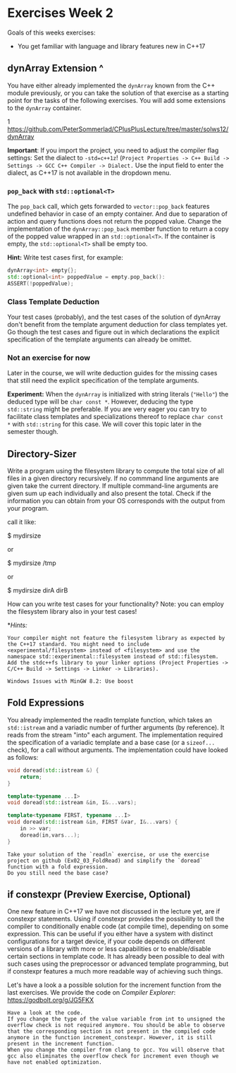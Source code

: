 # Exercises Week 2
Goals of this weeks exercises:
* You get familiar with language and library features new in C++17


## dynArray Extension ^

You have either already implemented the `dynArray` known from the C++ module previously, or you can take the solution of that exercise as a starting point for the tasks of the following exercises. You will add some extensions to the `dynArray` container.

1 https://github.com/PeterSommerlad/CPlusPlusLecture/tree/master/solws12/dynArray

**Important**: If you import the project, you need to adjust the compiler flag settings: Set the dialect to `-std=c++1z`! (`Project Properties -> C++ Build -> Settings -> GCC C++ Compiler -> Dialect.` Use the input field to enter the dialect, as C++17 is not available in the dropdown menu.

### `pop_back` with `std::optional<T>`

The `pop_back` call, which gets forwarded to `vector::pop_back` features undefined behavior in case of an empty container. And due to separation of action and query functions does not return the popped value. Change the implementation of the `dynArray::pop_back` member function to return a copy of the popped value wrapped in an `std::optional<T>`. If the container is empty, the `std::optional<T>` shall be empty too.


**Hint:** Write test cases first, for example:
``` cpp
dynArray<int> empty{};
std::optional<int> poppedValue = empty.pop_back():
ASSERT(!poppedValue);
```


### Class Template Deduction

Your test cases (probably), and the test cases of the solution of dynArray don't benefit from the template argument deduction for class templates yet. Go though the test cases and figure out in which declarations the explicit specification of the template arguments can already be omittet.


### Not an exercise for now

Later in the course, we will write deduction guides for the missing cases that still need the explicit specification of the template arguments.

**Experiment:** When the `dynArray` is initialized with string literals (`"Hello"`) the deduced type will be `char const *`. However, deducing the type `std::string` might be preferable. If you are very eager you can try to facilitate class templates and specializations thereof to replace `char const *` with `std::string` for this case. We will cover this topic later in the semester though.


## Directory-Sizer 

Write a program using the filesystem library to compute the total size of all files in a given directory recursively. If no commmand line arguments are given take the current directory. If multiple command-line arguments are given sum up each individually and also present the total. Check if the information you can obtain from your OS corresponds with the output from your program.

call it like:

   $ mydirsize

or

   $ mydirsize /tmp

or

   $ mydirsize dirA dirB

How can you write test cases for your functionality? Note: you can employ the filesystem library also in your test cases!

**Hints:*

    Your compiler might not feature the filesystem library as expected by the C++17 standard. You might need to include <experimental/filesystem> instead of <filesystem> and use the namespace std::experimental::filesystem instead of std::filesystem.
    Add the stdc++fs library to your linker options (Project Properties -> C/C++ Build -> Settings -> Linker -> Libraries). 
    
    Windows Issues with MinGW 8.2: Use boost
    

## Fold Expressions

You already implemented the readln template function, which takes an `std::istream` and a variadic number of further arguments (by reference). It reads from the stream "into" each argument. The implementation required the specification of a variadic template and a base case (or a `sizeof...` check), for a call without arguments. The implementation could have looked as follows:

``` cpp
void doread(std::istream &) {
    return;
}

template<typename ...I>
void doread(std::istream &in, I&...vars);

template<typename FIRST, typename ...I>
void doread(std::istream &in, FIRST &var, I&...vars) {
    in >> var;
    doread(in,vars...);
}

```
    Take your solution of the `readln` exercise, or use the exercise project on github (Ex02_03_FoldRead) and simplify the `doread` function with a fold expression.
    Do you still need the base case? 

## if constexpr (Preview Exercise, Optional)

One new feature in C++17 we have not discussed in the lecture yet, are if constexpr statements. Using if constexpr provides the possibility to tell the compiler to conditionally enable code (at compile time), depending on some expression. This can be useful if you either have a system with distinct configurations for a target device, if your code depends on different versions of a library with more or less capabilities or to enable/disable certain sections in template code. It has already been possible to deal with such cases using the preprocessor or advanced template programming, but if constexpr features a much more readable way of achieving such things.

Let's have a look a a possible solution for the increment function from the last exercises. We provide the code on _Compiler Explorer_: https://godbolt.org/g/JG5FKX

    Have a look at the code.
    If you change the type of the value variable from int to unsigned the overflow check is not required anymore. You should be able to observe that the corresponding section is not present in the compiled code anymore in the function increment_constexpr. However, it is still present in the increment function.
    When you change the compiler from clang to gcc. You will observe that gcc also eliminates the overflow check for increment even though we have not enabled optimization. 